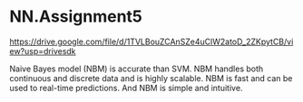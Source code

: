 # NN.Assignment5

https://drive.google.com/file/d/1TVLBouZCAnSZe4uClW2atoD_2ZKpytCB/view?usp=drivesdk

Naive Bayes model (NBM) is accurate than SVM. 
NBM handles both continuous and discrete data and is highly scalable.
NBM  is fast and can be used to real-time predictions.
And NBM is simple and intuitive.
